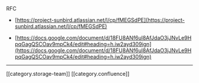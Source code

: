 RFC


* [https://project-sunbird.atlassian.net/l/cp/fMEGSdPE](https://project-sunbird.atlassian.net/l/cp/fMEGSdPE)


* [https://docs.google.com/document/d/18FU8ANf6ul8AfJdaO3jJNvLe9HpqGagQSCOav9mpCk4/edit#heading=h.iw2ayd309ign](https://docs.google.com/document/d/18FU8ANf6ul8AfJdaO3jJNvLe9HpqGagQSCOav9mpCk4/edit#heading=h.iw2ayd309ign)





*****

[[category.storage-team]] 
[[category.confluence]] 
